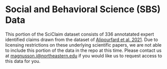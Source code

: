 # Social and Behavioral Science (SBS) Data

This portion of the SciClaim dataset consists of 336 annotatated expert identified claims drawn from the dataset of [Alipourfard et al. 2021](https://osf.io/preprints/socarxiv/46mnb/). Due to licensing restrictions on these underlying scientific papers, we are not able to include this portion of the data in the repo at this time. Please contact us at magnusson.i@northeastern.edu if you would like us to request access to this data for you.